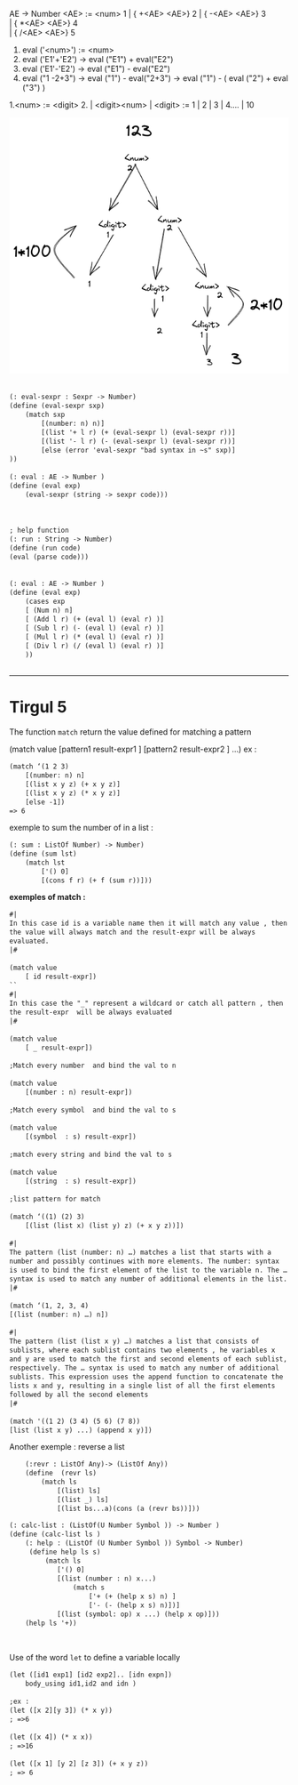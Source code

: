 AE -> Number 
\<AE> := \<num> 1
			| { +\<AE> \<AE>} 2 
			| { -\<AE> \<AE>} 3  
			| { \*\<AE> \<AE>} 4  
			| { \/\<AE> \<AE>} 5  

1. eval ('\<num>') := \<num>
2. eval ('E1'+'E2') -> eval ("E1") + eval("E2")
3. eval ('E1'-'E2') -> eval ("E1") - eval("E2")
4. eval ("1 -2+3") -> eval ("1") - eval("2+3") -> eval ("1") - ( eval ("2") + eval ("3") )


1.\<num> := \<digit>
			2.	| \<digit>\<num> |
\<digit> := 1 | 2 | 3 | 4.... | 10



![Image](https://github.com/gars-cmd/Programming-Language-/blob/main/Pasted%20image%2020221122162908.png)



```rkt

(: eval-sexpr : Sexpr -> Number)
(define (eval-sexpr sxp)
	(match sxp
		[(number: n) n)]
		[(list '+ l r) (+ (eval-sexpr l) (eval-sexpr r))]
		[(list '- l r) (- (eval-sexpr l) (eval-sexpr r))]
		[else (error 'eval-sexpr "bad syntax in ~s" sxp)]
))

(: eval : AE -> Number )
(define (eval exp)
	(eval-sexpr (string -> sexpr code)))



; help function 
(: run : String -> Number)
(define (run code)
(eval (parse code)))


(: eval : AE -> Number )
(define (eval exp)
	(cases exp 
	[ (Num n) n]
	[ (Add l r) (+ (eval l) (eval r) )]
	[ (Sub l r) (- (eval l) (eval r) )]
	[ (Mul l r) (* (eval l) (eval r) )]
	[ (Div l r) (/ (eval l) (eval r) )]
	))


```

---
# Tirgul 5


The function `match` return the value defined for matching a pattern 

(match value 
	\[pattern1 result-expr1 ]
	\[pattern2 result-expr2 ]
	 ...)
ex : 

```racket
(match ‘(1 2 3)
	[(number: n) n]
	[(list x y z) (+ x y z)]
	[(list x y z) (* x y z)]
	[else -1])
=> 6
```

exemple to sum the number of in a list :

```racket
(: sum : ListOf Number) -> Number)
(define (sum lst)
	(match lst
		['() 0]
		[(cons f r) (+ f (sum r))]))
```

**exemples of match :** 

```racket
#|
In this case id is a variable name then it will match any value , then the value will always match and the result-expr will be always  evaluated.
|# 

(match value
	[ id result-expr])
``
#|
In this case the "_" represent a wildcard or catch all pattern , then the result-expr  will be always evaluated
|#

(match value
	[ _ result-expr])

;Match every number  and bind the val to n

(match value
	[(number : n) result-expr])

;Match every symbol  and bind the val to s

(match value
	[(symbol  : s) result-expr])

;match every string and bind the val to s

(match value
	[(string  : s) result-expr])

;list pattern for match 

(match ‘((1) (2) 3)
	[(list (list x) (list y) z) (+ x y z))])

#|
The pattern (list (number: n) …) matches a list that starts with a number and possibly continues with more elements. The number: syntax is used to bind the first element of the list to the variable n. The … syntax is used to match any number of additional elements in the list.
|#

(match ‘(1, 2, 3, 4)
[(list (number: n) …) n])

#|
The pattern (list (list x y) …) matches a list that consists of sublists, where each sublist contains two elements , he variables x and y are used to match the first and second elements of each sublist, respectively. The … syntax is used to match any number of additional sublists. This expression uses the append function to concatenate the lists x and y, resulting in a single list of all the first elements followed by all the second elements
|#

(match '((1 2) (3 4) (5 6) (7 8))
[list (list x y) ...) (append x y)])
```


Another exemple :  reverse a list 
```racket 
	(:revr : ListOf Any)-> (ListOf Any))
	(define  (revr ls)
		(match ls
			[(list) ls]
			[(list _) ls]
			[(list bs...a)(cons (a (revr bs))]))
```

```racket
(: calc-list : (ListOf(U Number Symbol )) -> Number )
(define (calc-list ls )
	(: help : (ListOf (U Number Symbol )) Symbol -> Number)
	 (define help ls s)
		 (match ls
			['() 0]
			[(list (number : n) x...)
				(match s
					['+ (+ (help x s) n) ]
					['- (- (help x s) n)])]
			[(list (symbol: op) x ...) (help x op)]))
	(help ls '+))
				
  
```


Use of the word `let` to define a variable locally 

```racket
(let ([id1 exp1] [id2 exp2].. [idn expn])
	body_using id1,id2 and idn )

;ex : 
(let ([x 2][y 3]) (* x y))
; =>6

(let ([x 4]) (* x x))
; =>16

(let ([x 1] [y 2] [z 3]) (+ x y z))
; => 6
```
